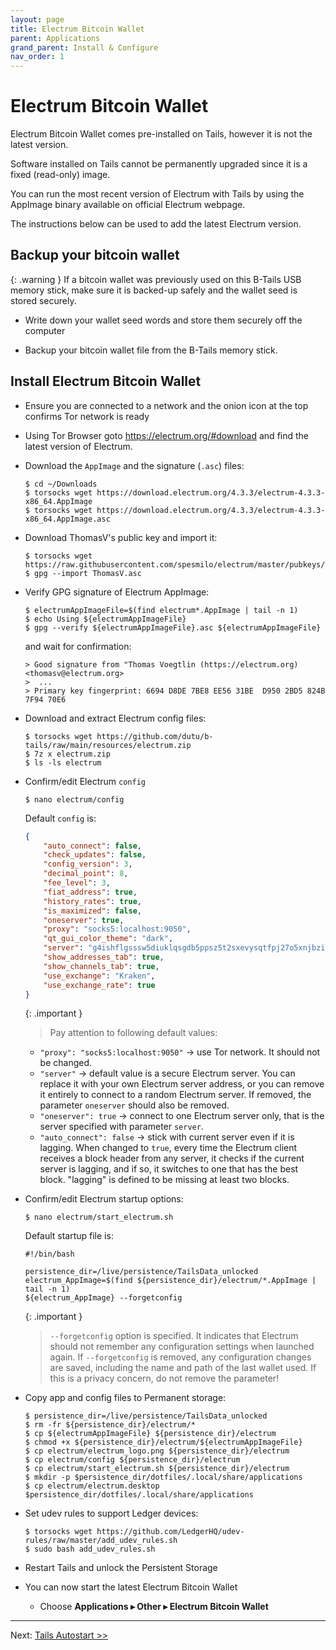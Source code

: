 ```yaml
---
layout: page
title: Electrum Bitcoin Wallet
parent: Applications
grand_parent: Install & Configure
nav_order: 1
---
```


# Electrum Bitcoin Wallet

Electrum Bitcoin Wallet comes pre-installed on Tails, however it is not the latest version.

Software installed on Tails cannot be permanently upgraded since it is a fixed (read-only) image.

You can run the most recent version of Electrum with Tails by using the AppImage binary available on official Electrum webpage.

The instructions below can be used to add the latest Electrum version.

## Backup your bitcoin wallet

{: .warning }
If a bitcoin wallet was previously used on this B-Tails USB memory stick, make sure it is backed-up safely and the wallet seed is stored securely.  

* Write down your wallet seed words and store them securely off the computer

* Backup your bitcoin wallet file from the B-Tails memory stick.

## Install Electrum Bitcoin Wallet

* Ensure you are connected to a network and the onion icon at the top confirms Tor network is ready


* Using Tor Browser goto https://electrum.org/#download and find the latest version of Electrum.


* Download the `AppImage` and the signature (`.asc`) files:
  ```shell
  $ cd ~/Downloads
  $ torsocks wget https://download.electrum.org/4.3.3/electrum-4.3.3-x86_64.AppImage
  $ torsocks wget https://download.electrum.org/4.3.3/electrum-4.3.3-x86_64.AppImage.asc
  ```


* Download ThomasV's public key and import it:
  ```shell
  $ torsocks wget https://raw.githubusercontent.com/spesmilo/electrum/master/pubkeys/ThomasV.asc
  $ gpg --import ThomasV.asc
  ```

* Verify GPG signature of Electrum AppImage:
  ```shell
  $ electrumAppImageFile=$(find electrum*.AppImage | tail -n 1)
  $ echo Using ${electrumAppImageFile}
  $ gpg --verify ${electrumAppImageFile}.asc ${electrumAppImageFile}
  ```
  and wait for confirmation:
  ```shell
  > Good signature from "Thomas Voegtlin (https://electrum.org) <thomasv@electrum.org>
  >  ...
  > Primary key fingerprint: 6694 D8DE 7BE8 EE56 31BE  D950 2BD5 824B 7F94 70E6
  ```

* Download and extract Electrum config files:
  ```shell
  $ torsocks wget https://github.com/dutu/b-tails/raw/main/resources/electrum.zip
  $ 7z x electrum.zip
  $ ls -ls electrum
  ```

* Confirm/edit Electrum `config`
  ```shell
  $ nano electrum/config
  ```
  Default `config` is:
  ```json
  {
      "auto_connect": false,
      "check_updates": false,
      "config_version": 3,
      "decimal_point": 8,
      "fee_level": 3,
      "fiat_address": true,
      "history_rates": true,
      "is_maximized": false,
      "oneserver": true,
      "proxy": "socks5:localhost:9050",
      "qt_gui_color_theme": "dark",
      "server": "g4ishflgsssw5diuklqsgdb5ppsz5t2sxevysqtfpj27o5xnjbzit4qd.onion:50002:s",
      "show_addresses_tab": true,
      "show_channels_tab": true,
      "use_exchange": "Kraken",
      "use_exchange_rate": true
  }
  ```
  
  {: .important }
  > Pay attention to following default values:
    * `"proxy": "socks5:localhost:9050"` -> use Tor network. It should not be changed.
    * `"server"` -> default value is a secure Electrum server. You can replace it with your own Electrum server address, or you can remove it entirely to connect to a random Electrum server. If removed, the parameter `oneserver` should also be removed.
    * `"oneserver": true`  -> connect to one Electrum server only, that is the server specified with parameter `server`.
    * `"auto_connect": false` -> stick with current server even if it is lagging. When changed to `true`, every time the Electrum client receives a block header from any server, it checks if the current server is lagging, and if so, it switches to one that has the best block. "lagging" is defined to be missing at least two blocks. 


* Confirm/edit Electrum startup options:
  ```shell
  $ nano electrum/start_electrum.sh
  ```
  Default startup file is:
  ```shell
  #!/bin/bash
  
  persistence_dir=/live/persistence/TailsData_unlocked
  electrum_AppImage=$(find ${persistence_dir}/electrum/*.AppImage | tail -n 1)
  ${electrum_AppImage} --forgetconfig
  ```
  
  {: .important }
  > `--forgetconfig` option is specified. It indicates that Electrum should not remember any configuration settings when launched again. If `--forgetconfig` is removed, any configuration changes are saved, including the name and path of the last wallet used. If this is a privacy concern, do not remove the parameter!    


* Copy app and config files to Permanent storage:
  ```shell
  $ persistence_dir=/live/persistence/TailsData_unlocked
  $ rm -fr ${persistence_dir}/electrum/*
  $ cp ${electrumAppImageFile} ${persistence_dir}/electrum
  $ chmod +x ${persistence_dir}/electrum/${electrumAppImageFile}
  $ cp electrum/electrum_logo.png ${persistence_dir}/electrum
  $ cp electrum/config ${persistence_dir}/electrum
  $ cp electrum/start_electrum.sh ${persistence_dir}/electrum
  $ mkdir -p $persistence_dir/dotfiles/.local/share/applications
  $ cp electrum/electrum.desktop $persistence_dir/dotfiles/.local/share/applications
  ```

* Set udev rules to support Ledger devices:
  ```shell
  $ torsocks wget https://github.com/LedgerHQ/udev-rules/raw/master/add_udev_rules.sh
  $ sudo bash add_udev_rules.sh
  ```

* Restart Tails and unlock the Persistent Storage


* You can now start the latest Electrum Bitcoin Wallet 
  * Choose **Applications ▸ Other ▸ Electrum Bitcoin Wallet**

---
Next: [Tails Autostart >>](tails_autostart.html)